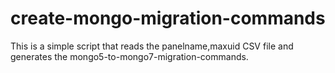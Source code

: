 # create-mongo-migration-commands
This is a simple script that reads the panelname,maxuid CSV file and generates the mongo5-to-mongo7-migration-commands.
